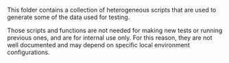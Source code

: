 This folder contains a collection of heterogeneous scripts that are used to generate some of the data used for testing.

Those scripts and functions are not needed for making new tests or running previous ones, and are for internal use only. For this reason, they are not well documented and may depend on specific local environment configurations.
